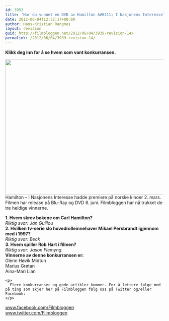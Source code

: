 ```yaml
---
id: 3953
title: 'Har du vunnet en DVD av Hamilton &#8211; I Nasjonens Interesse?'
date: 2012-06-04T12:32:17+00:00
author: Hans-Kristian Rangnes
layout: revision
guid: http://filmbloggen.net/2012/06/04/3939-revision-14/
permalink: /2012/06/04/3939-revision-14/
---
```

**Klikk deg inn for å se hvem som vant konkurransen.<!--more-->**

  
<a href="http://filmbloggen.net/2012/05/28/konkurranse-vinn-dvd-av-hamilton-i-nasjonens-interesse/hamilton/" rel="attachment wp-att-3829"><img class="alignnone size-large wp-image-3829" src="http://filmbloggen.net/wp-content/uploads//2012/05/hamilton-620x429.jpg" alt="" width="620" height="429" /><br /> </a>Hamilton – I Nasjonens Interesse hadde premiere på norske kinoer 2. mars. Filmen har release på Blu-Ray og DVD 6. juni. Filmbloggen har nå trukket de tre heldige vinnerne.

<div>
  <strong>1. Hvem skrev bøkene om Carl Hamilton?</strong><br /> <em><em><em>Riktig svar: Jan Guillou</em></em></em>
</div>

<div>
  <em><em><em></em></em></em><strong>2. Hvilken tv-serie slo hovedrolleinnehaver Mikael Persbrandt igjennom med i 1997?</strong><br /> <em><em>Riktig svar: Beck</em></em>
</div>

<div>
  <div>
    <strong>3. Hvem spiller Rob Hart i filmen?</strong><br /> <em>Riktig svar: Jason Flemyng<br /> </em>
  </div>
  
  <div>
    <strong>Vinnerne av denne konkurransen er:</strong><br /> Glenn Høvik Midtun<br /> Marius Grøtan<br /> Aina-Mari Lian</p> 
    
    <p>
      Flere konkurranser og gode artikler kommer. For å lettere følge med på ting som skjer her på Filmbloggen følg oss på Twitter og/eller Facebook:
    </p>
  </div>
  
  <div>
    <a href="http://www.facebook.com/Filmbloggen">www.facebook.com/Filmbloggen</a>
  </div>
  
  <div>
    <a href="http://www.twitter.com/Filmbloggen">www.twitter.com/Filmbloggen</a>
  </div>
</div>